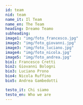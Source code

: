 ```yaml
---
id: team
nid: team
name_it: Il Team
name_en: The Team
heading: Dreamo Teamo
subheading:
image1: "img/foto_francesco.jpg"
image2: "img/foto_giovanni.jpg"
image3: "img/foto_luciano.jpg"
image4: "img/foto_nicola.jpg"
image5: "img/foto_andrea.jpg"
bio1: Francesco Cretti
bio2: Giovanni Bologni
bio3: Luciano Prono
bio4: Nicola Ruffino
bio5: Andrea Gambedotti

testo_it: Chi siamo
testo_en: Who we are
---
```



<!-- image1: "http://lorempixel.com/240/240/people/1"
image2: "http://lorempixel.com/240/240/people/2"
image3: "http://lorempixel.com/240/240/people/3"
image4: "http://lorempixel.com/240/240/people/4" -->
